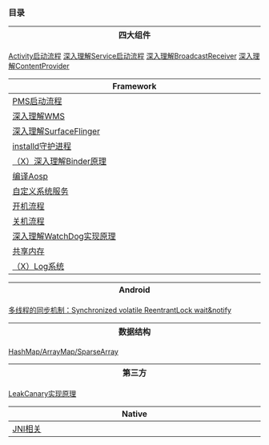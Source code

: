 ### 目录

四大组件 <img width=600/>|
---|
[Activity启动流程](https://github.com/beyond667/study/blob/master/note/Activity%E5%90%AF%E5%8A%A8%E6%B5%81%E7%A8%8B.md)
[深入理解Service启动流程](https://github.com/beyond667/study/blob/master/note/Service%E5%90%AF%E5%8A%A8%E6%B5%81%E7%A8%8B.md)
[深入理解BroadcastReceiver](https://github.com/beyond667/study/blob/master/note/%E6%B7%B1%E5%85%A5%E7%90%86%E8%A7%A3BroadcastReceiver%E5%B9%BF%E6%92%AD%E6%B3%A8%E5%86%8C%E5%92%8C%E5%8F%91%E9%80%81%E6%B5%81%E7%A8%8B.md)
[深入理解ContentProvider](https://github.com/beyond667/study/blob/master/note/ContentProvider%E5%90%AF%E5%8A%A8%E6%B5%81%E7%A8%8B.md)

|Framework <img width=600/>|
|---|
|[PMS启动流程](https://github.com/beyond667/study/blob/master/note/PMS%E5%90%AF%E5%8A%A8%E6%B5%81%E7%A8%8B.md) |
|[深入理解WMS](https://github.com/beyond667/study/blob/master/note/%E6%B7%B1%E5%85%A5%E7%90%86%E8%A7%A3WMS.md) |
|[深入理解SurfaceFlinger](https://github.com/beyond667/study/blob/master/note/%E6%B7%B1%E5%85%A5%E7%90%86%E8%A7%A3SurfaceFlinger.md) |
|[installd守护进程](https://github.com/beyond667/study/blob/master/note/installd%E5%AE%88%E6%8A%A4%E8%BF%9B%E7%A8%8B.md) |
|[（X）深入理解Binder原理](https://github.com/beyond667/study/blob/master/note/%E6%B7%B1%E5%85%A5%E7%90%86%E8%A7%A3Binder%E5%8E%9F%E7%90%86.md) |
|[编译Aosp](https://github.com/beyond667/study/blob/master/note/%E7%BC%96%E8%AF%91Aosp.md) |
|[自定义系统服务](https://github.com/beyond667/study/blob/master/note/%E8%87%AA%E5%AE%9A%E4%B9%89%E7%B3%BB%E7%BB%9F%E6%9C%8D%E5%8A%A1.md) |
|[开机流程](https://github.com/beyond667/study/blob/master/note/%E5%BC%80%E6%9C%BA%E6%B5%81%E7%A8%8B.md) |
|[关机流程](https://github.com/beyond667/study/blob/master/note/%E5%85%B3%E6%9C%BA%E6%B5%81%E7%A8%8B.md) |
|[深入理解WatchDog实现原理](https://github.com/beyond667/study/blob/master/note/%E6%B7%B1%E5%85%A5%E7%90%86%E8%A7%A3WatchDog%E5%AE%9E%E7%8E%B0%E5%8E%9F%E7%90%86.md) |
|[共享内存](https://github.com/beyond667/study/blob/master/note/%E5%85%B1%E4%BA%AB%E5%86%85%E5%AD%98.md) |
|[（X）Log系统](https://github.com/beyond667/study/blob/master/note/Log%E7%B3%BB%E7%BB%9F.md) |


Android  <img width=600/>|
---|
[多线程的同步机制：Synchronized volatile ReentrantLock wait&notify](https://github.com/beyond667/study/blob/master/note/%E5%A4%9A%E7%BA%BF%E7%A8%8B%E7%9A%84%E5%90%8C%E6%AD%A5%E6%9C%BA%E5%88%B6%EF%BC%9ASynchronized%20volatile%20ReentrantLock%20wait%26notify.md)

数据结构  <img width=600/>|
---|
[HashMap/ArrayMap/SparseArray](https://github.com/beyond667/study/blob/master/note/HashMap%E5%92%8CArrayMap%E5%92%8CSparseArray.md)


第三方  <img width=600/>|
---|
[LeakCanary实现原理](https://github.com/beyond667/study/blob/master/note/LeakCanary%E5%AE%9E%E7%8E%B0%E5%8E%9F%E7%90%86.md)

|Native  <img width=600/>|
|---|
|[JNI相关](https://github.com/beyond667/study/blob/master/note/JNI%E7%9B%B8%E5%85%B3.md)|